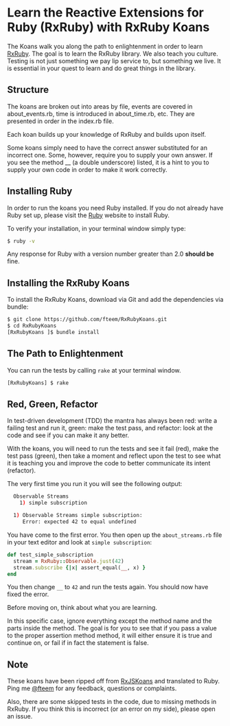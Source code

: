
# Learn the Reactive Extensions for Ruby (RxRuby) with RxRuby Koans #

The Koans walk you along the path to enlightenment in order to learn [RxRuby](https://github.com/Reactive-Extensions/RxRuby). The goal is to learn the RxRuby library. We also teach you culture. Testing is not just something we pay lip service to, but something we live. It is essential in your quest to learn and do great things in the library.

## Structure ##

The koans are broken out into areas by file, events are covered in about_events.rb, time is introduced in about_time.rb, etc. They are presented in order in the index.rb file.

Each koan builds up your knowledge of RxRuby and builds upon itself.

Some koans simply need to have the correct answer substituted for an incorrect one. Some, however, require you to supply your own answer. If you see the method __ (a double underscore) listed, it is a hint to you to supply your own code in order to make it work correctly.

## Installing Ruby ##

In order to run the koans you need Ruby installed. If you do not already have Ruby set up, please visit the
[Ruby](https://www.ruby-lang.org/en/) website to install Ruby.

To verify your installation, in your terminal window simply type:
```bash
$ ruby -v
```
Any response for Ruby with a version number greater than 2.0 **should be** fine.

## Installing the RxRuby Koans ##

To install the RxRuby Koans, download via Git and add the dependencies via bundle:
```bash
$ git clone https://github.com/fteem/RxRubyKoans.git
$ cd RxRubyKoans
[RxRubyKoans ]$ bundle install
```

## The Path to Enlightenment ##

You can run the tests by calling `rake` at your terminal window.
```bash
[RxRubyKoans] $ rake
```

## Red, Green, Refactor ##

In test-driven development (TDD) the mantra has always been red: write a failing test and run it, green: make the test pass, and refactor: look at the code and see if you can make it any better.

With the koans, you will need to run the tests and see it fail (red), make the test pass (green), then take a moment and reflect upon the test to see what it is teaching you and improve the code to better communicate its intent (refactor).

The very first time you run it you will see the following output:
```bash
  Observable Streams
    1) simple subscription

  1) Observable Streams simple subscription:
     Error: expected 42 to equal undefined
```

You have come to the first error. You then open up the `about_streams.rb` file in your text editor and look at `simple subscription`:

```rb
def test_simple_subscription
  stream = RxRuby::Observable.just(42)
  stream.subscribe {|x| assert_equal(__, x) }
end
```

You then change `__` to `42` and run the tests again. You should now have fixed the error.

Before moving on, think about what you are learning.

In this specific case, ignore everything except the method name  and the parts inside the method. The goal is for you to see that if you pass a value to the proper assertion method method, it will either ensure it is true and continue on, or fail if in fact the statement is false.

## Note

These koans have been ripped off from [RxJSKoans](https://github.com/Reactive-Extensions/RxJSKoans)
and translated to Ruby. Ping me [@fteem](https://twitter.com/fteem) for any feedback, questions or complaints.

Also, there are some skipped tests in the code, due to missing methods in RxRuby.
If you think this is incorrect (or an error on my side), please open an issue.

